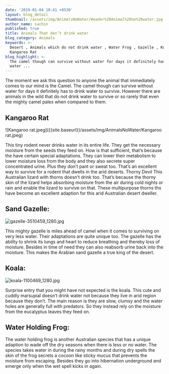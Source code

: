 ```yaml
---
date: '2019-01-04 10:41 +0530'
layout: blog_detail
thumbnail: /assets/img/AnimalsNoWater/Header%20Animal%20no%20water.jpg
author_name: sachin
published: true
title: Animals That don’t drink water
blog_category: Animals
keywords: >-
  Desert , Animals which do not drink water , Water Frog , Gazelle , Koala ,
  Kangaroo Rat
blog_highlight: >-
  The camel though can survive without water for days it definitely has to drink
  water ...
---
```


The moment we ask this question to anyone the animal that immediately comes to our mind is the Camel. The camel though can survive without water for days it definitely has to drink water to survive. However there are animals in the wild that do not drink water to survive or so rarely that even the mighty camel pales when compared to them.

## Kangaroo Rat
![Kangaroo rat.jpeg]({{site.baseurl}}/assets/img/AnimalsNoWater/Kangaroo rat.jpeg)

This tiny rodent never drinks water in its entire life. They get the necessary moisture from the seeds they feed on. How is that sufficient, that’s because the have certain special adaptations. They can lower their metabolism to lower moisture loss from the body and they also secrete super concentrated urine. Plus they don’t pant or sweat too. That’s an excellent way to survive for a rodent that dwells in the arid deserts.
Thorny Devil
This Australian lizard with thorns doesn’t drink too. That’s because the thorny skin of the lizard helps absorbing moisture from the air during cold nights or rain and enable the lizard to survive on that. These multipurpose thorns ths have become an excellent adaption for this arid Australian desert dweller.

## Sand Gazelle:
![gazelle-3510459_1280.jpg]({{site.baseurl}}/assets/img/AnimalsNoWater/gazelle-3510459_1280.jpg)

This mighty gazelle is miles ahead of camel when it comes to surviving on very less water. Their adaptations are quite unique too. The gazelle has the ability to shrink its lungs and heart to reduce breathing and thereby loss of moisture. Besides in time of need they can also reabsorb urine back into the moisture. This makes the Arabian sand gazelle a true king of the desert.

## Koala:
![koala-1100469_1280.jpg]({{site.baseurl}}/assets/img/AnimalsNoWater/koala-1100469_1280.jpg)

Surprise entry that you might have not expected is the koala. This cute and cuddly marsupial doesn’t drink water not because they live in arid region because they don’t. The main reason is they are slow, clumsy and the water holes are generally full with predators. So they instead rely on the moisture from the eucalyptus leaves they feed on. 

## Water Holding Frog:

The water holding frog is another Australian species that has a unique adaption to wade off the dry seasons when there is less or no water. The species takes water in during the rainy months and during dry spells the skin of the frog secrets a cocoon like sticky mucus that prevents the moisture from escaping. Besides they go into hibernation underground and emerge only when the wet spell kicks in again.
